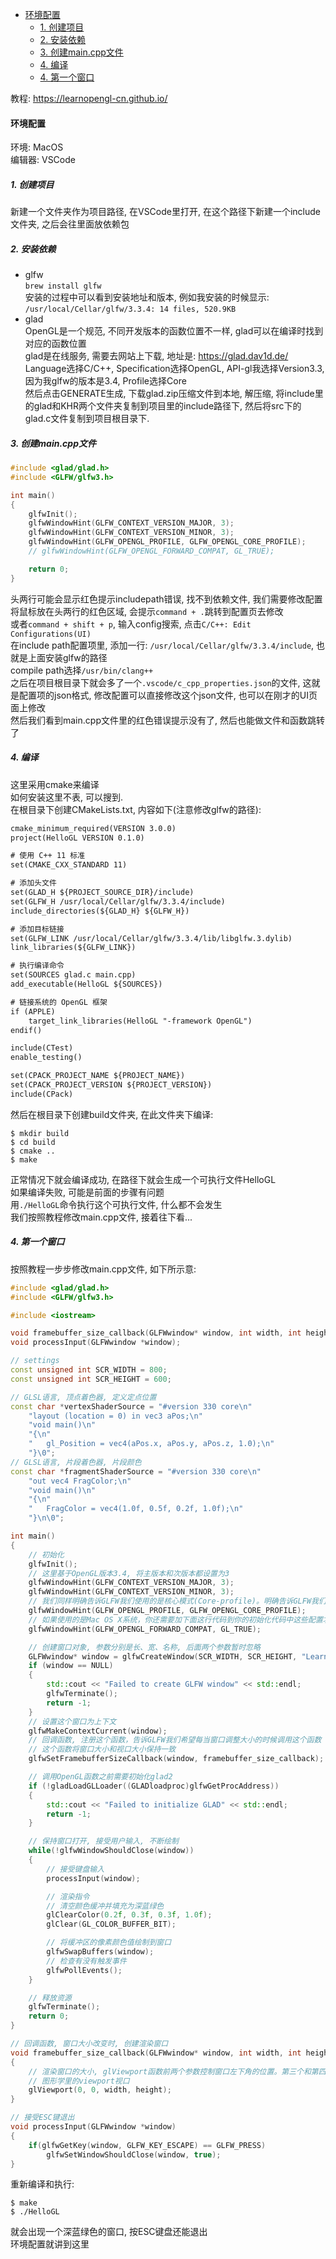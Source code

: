 <!-- TOC -->

- [环境配置](#环境配置)
  - [1. 创建项目](#1-创建项目)
  - [2. 安装依赖](#2-安装依赖)
  - [3. 创建main.cpp文件](#3-创建maincpp文件)
  - [4. 编译](#4-编译)
  - [4. 第一个窗口](#4-第一个窗口)

<!-- /TOC -->

教程: <https://learnopengl-cn.github.io/>

<a id="markdown-环境配置" name="环境配置"></a>
#### 环境配置

环境: MacOS  
编辑器: VSCode

<a id="markdown-1-创建项目" name="1-创建项目"></a>
##### 1. 创建项目

新建一个文件夹作为项目路径, 在VSCode里打开, 在这个路径下新建一个include文件夹, 之后会往里面放依赖包

<a id="markdown-2-安装依赖" name="2-安装依赖"></a>
##### 2. 安装依赖

- glfw  
  `brew install glfw`  
  安装的过程中可以看到安装地址和版本, 例如我安装的时候显示:  
  `/usr/local/Cellar/glfw/3.3.4: 14 files, 520.9KB`
- glad  
  OpenGL是一个规范, 不同开发版本的函数位置不一样, glad可以在编译时找到对应的函数位置  
  glad是在线服务, 需要去网站上下载, 地址是: <https://glad.dav1d.de/>  
  Language选择C/C++, Specification选择OpenGL, API-gl我选择Version3.3, 因为我glfw的版本是3.4, Profile选择Core  
  然后点击GENERATE生成, 下载glad.zip压缩文件到本地, 解压缩, 将include里的glad和KHR两个文件夹复制到项目里的include路径下, 然后将src下的glad.c文件复制到项目根目录下.

<a id="markdown-3-创建maincpp文件" name="3-创建maincpp文件"></a>
##### 3. 创建main.cpp文件

```C++
#include <glad/glad.h>
#include <GLFW/glfw3.h>

int main()
{
    glfwInit();
    glfwWindowHint(GLFW_CONTEXT_VERSION_MAJOR, 3);
    glfwWindowHint(GLFW_CONTEXT_VERSION_MINOR, 3);
    glfwWindowHint(GLFW_OPENGL_PROFILE, GLFW_OPENGL_CORE_PROFILE);
    // glfwWindowHint(GLFW_OPENGL_FORWARD_COMPAT, GL_TRUE);

    return 0;
}
```
头两行可能会显示红色提示includepath错误, 找不到依赖文件, 我们需要修改配置  
将鼠标放在头两行的红色区域, 会提示`command + .`跳转到配置页去修改  
或者`command + shift + p`, 输入config搜索, 点击`C/C++: Edit Configurations(UI)`  
在include path配置项里, 添加一行: `/usr/local/Cellar/glfw/3.3.4/include`, 也就是上面安装glfw的路径  
compile path选择`/usr/bin/clang++`  
之后在项目根目录下就会多了一个`.vscode/c_cpp_properties.json`的文件, 这就是配置项的json格式, 修改配置可以直接修改这个json文件, 也可以在刚才的UI页面上修改  
然后我们看到main.cpp文件里的红色错误提示没有了, 然后也能做文件和函数跳转了

<a id="markdown-4-编译" name="4-编译"></a>
##### 4. 编译

这里采用cmake来编译  
如何安装这里不表, 可以搜到.  
在根目录下创建CMakeLists.txt, 内容如下(注意修改glfw的路径):
```txt
cmake_minimum_required(VERSION 3.0.0)
project(HelloGL VERSION 0.1.0)

# 使用 C++ 11 标准
set(CMAKE_CXX_STANDARD 11)

# 添加头文件
set(GLAD_H ${PROJECT_SOURCE_DIR}/include)
set(GLFW_H /usr/local/Cellar/glfw/3.3.4/include)
include_directories(${GLAD_H} ${GLFW_H})

# 添加目标链接
set(GLFW_LINK /usr/local/Cellar/glfw/3.3.4/lib/libglfw.3.dylib)
link_libraries(${GLFW_LINK})

# 执行编译命令
set(SOURCES glad.c main.cpp)
add_executable(HelloGL ${SOURCES})

# 链接系统的 OpenGL 框架
if (APPLE)
    target_link_libraries(HelloGL "-framework OpenGL")
endif()

include(CTest)
enable_testing()

set(CPACK_PROJECT_NAME ${PROJECT_NAME})
set(CPACK_PROJECT_VERSION ${PROJECT_VERSION})
include(CPack)
```
然后在根目录下创建build文件夹, 在此文件夹下编译:
```shell
$ mkdir build
$ cd build
$ cmake ..
$ make
```
正常情况下就会编译成功, 在路径下就会生成一个可执行文件HelloGL  
如果编译失败, 可能是前面的步骤有问题  
用`./HelloGL`命令执行这个可执行文件, 什么都不会发生  
我们按照教程修改main.cpp文件, 接着往下看...

<a id="markdown-4-第一个窗口" name="4-第一个窗口"></a>
##### 4. 第一个窗口

按照教程一步步修改main.cpp文件, 如下所示意:
```C++
#include <glad/glad.h>
#include <GLFW/glfw3.h>

#include <iostream>

void framebuffer_size_callback(GLFWwindow* window, int width, int height);
void processInput(GLFWwindow *window);

// settings
const unsigned int SCR_WIDTH = 800;
const unsigned int SCR_HEIGHT = 600;

// GLSL语言, 顶点着色器, 定义定点位置
const char *vertexShaderSource = "#version 330 core\n"
    "layout (location = 0) in vec3 aPos;\n"
    "void main()\n"
    "{\n"
    "   gl_Position = vec4(aPos.x, aPos.y, aPos.z, 1.0);\n"
    "}\0";
// GLSL语言, 片段着色器, 片段颜色
const char *fragmentShaderSource = "#version 330 core\n"
    "out vec4 FragColor;\n"
    "void main()\n"
    "{\n"
    "   FragColor = vec4(1.0f, 0.5f, 0.2f, 1.0f);\n"
    "}\n\0";

int main()
{
    // 初始化
    glfwInit();
    // 这里基于OpenGL版本3.4, 将主版本和次版本都设置为3
    glfwWindowHint(GLFW_CONTEXT_VERSION_MAJOR, 3);
    glfwWindowHint(GLFW_CONTEXT_VERSION_MINOR, 3);
    // 我们同样明确告诉GLFW我们使用的是核心模式(Core-profile)。明确告诉GLFW我们需要使用核心模式意味着我们只能使用OpenGL功能的一个子集（没有我们已不再需要的向后兼容特性
    glfwWindowHint(GLFW_OPENGL_PROFILE, GLFW_OPENGL_CORE_PROFILE);
    // 如果使用的是Mac OS X系统，你还需要加下面这行代码到你的初始化代码中这些配置才能起作用
    glfwWindowHint(GLFW_OPENGL_FORWARD_COMPAT, GL_TRUE);

    // 创建窗口对象, 参数分别是长、宽、名称, 后面两个参数暂时忽略
    GLFWwindow* window = glfwCreateWindow(SCR_WIDTH, SCR_HEIGHT, "LearnOpenGL", NULL, NULL);
    if (window == NULL)
    {
        std::cout << "Failed to create GLFW window" << std::endl;
        glfwTerminate();
        return -1;
    }
    // 设置这个窗口为上下文
    glfwMakeContextCurrent(window);
    // 回调函数, 注册这个函数，告诉GLFW我们希望每当窗口调整大小的时候调用这个函数
    // 这个函数将窗口大小和视口大小保持一致
    glfwSetFramebufferSizeCallback(window, framebuffer_size_callback);

    // 调用OpenGL函数之前需要初始化glad2
    if (!gladLoadGLLoader((GLADloadproc)glfwGetProcAddress))
    {
        std::cout << "Failed to initialize GLAD" << std::endl;
        return -1;
    }

    // 保持窗口打开, 接受用户输入, 不断绘制
    while(!glfwWindowShouldClose(window))
    {
        // 接受键盘输入
        processInput(window);

        // 渲染指令
        // 清空颜色缓冲并填充为深蓝绿色
        glClearColor(0.2f, 0.3f, 0.3f, 1.0f);
        glClear(GL_COLOR_BUFFER_BIT);

        // 将缓冲区的像素颜色值绘制到窗口
        glfwSwapBuffers(window);
        // 检查有没有触发事件
        glfwPollEvents();    
    }

    // 释放资源
    glfwTerminate();
    return 0;
}

// 回调函数, 窗口大小改变时, 创建渲染窗口
void framebuffer_size_callback(GLFWwindow* window, int width, int height)
{
    // 渲染窗口的大小, glViewport函数前两个参数控制窗口左下角的位置。第三个和第四个参数控制渲染窗口的宽度和高度（像素）
    // 图形学里的viewport视口
    glViewport(0, 0, width, height);
}

// 接受ESC键退出
void processInput(GLFWwindow *window)
{
    if(glfwGetKey(window, GLFW_KEY_ESCAPE) == GLFW_PRESS)
        glfwSetWindowShouldClose(window, true);
}
```
重新编译和执行:
```shell
$ make
$ ./HelloGL
```
就会出现一个深蓝绿色的窗口, 按ESC键盘还能退出  
环境配置就讲到这里

